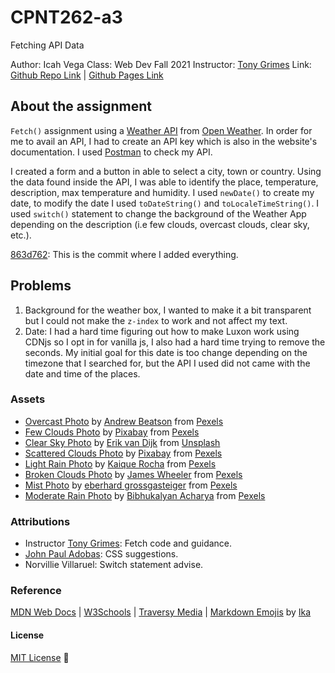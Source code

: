 # CPNT262-a3
Fetching API Data

Author: Icah Vega
Class: Web Dev Fall 2021
Instructor: [Tony Grimes](https://github.com/acidtone)
Link: [Github Repo Link](https://github.com/Icahpv/cpnt262-a3.git) | [Github Pages Link](https://icahpv.github.io/cpnt262-a3/)

## About the assignment

```Fetch()``` assignment using a [Weather API](https://openweathermap.org/api) from [Open Weather](https://openweathermap.org/). In order for me to avail an API, I had to create an API key which is also in the website's documentation. I used [Postman](https://www.postman.com/downloads/) to check my API. 

I created a form and a button in able to select a city, town or country. Using the data found inside the API, I was able to identify the place, temperature, description, max temperature and humidity. I used `newDate()` to create my date, to modify the date I used `toDateString()` and `toLocaleTimeString()`. I used `switch()` statement to change the background of the Weather App depending on the description (i.e few clouds, overcast clouds, clear sky, etc.).

[863d762](https://github.com/Icahpv/cpnt262-a3/commit/863d76229bd445807b87e9306cfcf21e6470c3a1): This is the commit where I added everything. 


## Problems

1. Background for the weather box, I wanted to make it a bit transparent but I could not make the `z-index` to work and not affect my text.
2. Date: I had a hard time figuring out how to make Luxon work using CDNjs so I opt in for vanilla js, I also had a hard time trying to remove the seconds. My initial goal for this date is too change depending on the timezone that I searched for, but the API I used did not came with the date and time of the places.


### Assets

- [Overcast Photo](https://www.pexels.com/photo/asperitas-dark-clouds-in-gloomy-sky-3742711/) by [Andrew Beatson](https://www.pexels.com/@andrew-beatson-2114196) from [Pexels](https://www.pexels.com/)
- [Few Clouds Photo](https://www.pexels.com/photo/blue-cloudy-sky-86695/) by [Pixabay](https://www.pexels.com/@pixabay) from [Pexels](https://www.pexels.com/)
- [Clear Sky Photo](https://unsplash.com/photos/LHu7MaVOsKA) by [Erik van Dijk](https://unsplash.com/@erikvandijk) from [Unsplash](https://unsplash.com/)
- [Scattered Clouds Photo](https://www.pexels.com/photo/brown-field-and-blue-sky-46160/) by [Pixabay](https://www.pexels.com/@pixabay) from [Pexels](https://www.pexels.com/)
- [Light Rain Photo](https://www.pexels.com/photo/water-dew-in-clear-glass-panel-125510/) by [Kaique Rocha](https://www.pexels.com/@kaiquestr) from [Pexels](https://www.pexels.com/)
- [Broken Clouds Photo](https://www.pexels.com/photo/symmetrical-photography-of-clouds-covered-blue-sky-1486974/) by [James Wheeler](https://www.pexels.com/@souvenirpixels) from [Pexels](https://www.pexels.com/)
- [Mist Photo](https://www.pexels.com/photo/landscape-photography-of-mountains-covered-in-snow-691668/) by [eberhard grossgasteiger](https://www.pexels.com/@eberhardgross) from [Pexels](https://www.pexels.com/)
- [Moderate Rain Photo](https://www.pexels.com/photo/selective-focus-photo-of-obalte-green-leafed-plants-during-rain-1463530/) by [Bibhukalyan Acharya](https://www.pexels.com/@bibhukalyan-acharya-351684) from [Pexels](https://www.pexels.com/)

### Attributions

- Instructor [Tony Grimes](https://github.com/acidtone): Fetch code and guidance.
- [John Paul Adobas](https://github.com/jaypee06): CSS suggestions.
- Norvillie Villaruel: Switch statement advise. 

### Reference

[MDN Web Docs](https://developer.mozilla.org/en-US/) | 
[W3Schools](https://www.w3schools.com/) | 
[Traversy Media](https://youtu.be/Oive66jrwBs) | 
[Markdown Emojis](https://github.com/ikatyang/emoji-cheat-sheet#writing) by [Ika](https://github.com/ikatyang)


#### License
[MIT License](https://opensource.org/licenses/MIT) :scroll:

